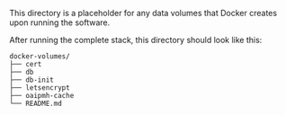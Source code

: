 This directory is a placeholder for any data volumes that Docker creates upon
running the software.

After running the complete stack, this directory should look like this:

```
docker-volumes/
├── cert
├── db
├── db-init
├── letsencrypt
├── oaipmh-cache
└── README.md
```